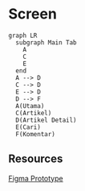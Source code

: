 # Screen
``` mermaid
graph LR
  subgraph Main Tab
    A
    C
    E
  end
  A --> D
  C --> D
  E --> D
  D --> F
  A(Utama)
  C(Artikel)
  D(Artikel Detail)
  E(Cari)
  F(Komentar)
```
## Resources
[Figma Prototype](https://www.figma.com/proto/cyX3QMOpe7HDql6BLK9Y1K/Bulletin-Pillar?node-id=60%3A317&starting-point-node-id=60%3A317)